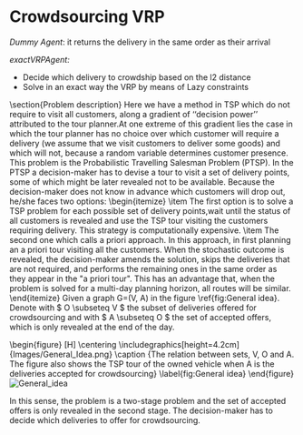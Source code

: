 # Crowdsourcing VRP

*Dummy Agent*: it returns the delivery in the same order as their arrival

*exactVRPAgent:*

- Decide which delivery to crowdship based on the l2 distance 
- Solve in an exact way the VRP by means of Lazy constraints

\section{Problem description}
Here we have a method in TSP which do not require to visit all customers, along a gradient of ‘‘decision power’’ attributed to the tour planner.At one extreme of this gradient lies the case in which the tour planner has no choice over which customer will require a delivery (we assume that we visit customers to deliver some goods) and which will not, because a random variable determines customer presence. This problem is the Probabilistic Travelling Salesman Problem (PTSP). In the PTSP a decision-maker has to devise a tour to visit a set of delivery points, some of which might be later revealed not to be available. Because the decision-maker does not know in advance which customers will drop out, he/she faces two options:
\begin{itemize}
    \item The first option is to solve a TSP problem for each possible set of
    delivery points,wait until the status of all customers is revealed
    and use the TSP tour visiting the customers requiring delivery. This strategy is computationally expensive.
    \item  The second one which calls a priori approach. In this approach, in first planning an a priori tour visiting all the customers. When the stochastic outcome is revealed, the
    decision-maker amends the solution, skips the deliveries that
    are not required, and performs the remaining ones in the same
    order as they appear in the "a priori tour". This has an advantage that, when the problem is solved for
    a multi-day planning horizon, all routes will be similar.
\end{itemize}
Given a graph G=(V, A) in the figure \ref{fig:General idea}. Denote with $ O \subseteq V $ the subset of deliveries offered for crowdsourcing and with $ A \subseteq O $ the set of
accepted offers, which is only revealed at the end of the day.

\begin{figure} [H]
    \centering
    \includegraphics[height=4.2cm]{Images/General_Idea.png}
    \caption
    {The relation between sets, V, O and A. The figure also shows the TSP tour of the owned vehicle when A is the deliveries accepted for crowdsourcing}
    \label{fig:General idea}
\end{figure}![General_idea](https://user-images.githubusercontent.com/72742057/214815765-1f3b41af-98f8-47c9-8910-ce55d516b81d.png)

 In this sense, the problem is a two-stage problem and the set of accepted offers is only revealed in the second stage. The decision-maker has to decide which deliveries to offer for crowdsourcing.

